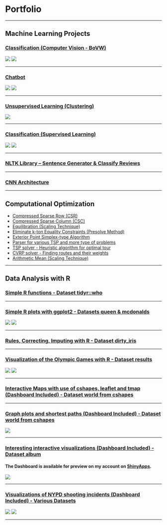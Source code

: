 # Portfolio

---

## Machine Learning Projects 

### [Classification (Computer Vision - BoVW)](https://github.com/christakakis/machine_learning/tree/main/(2)%20Classification%20(Computer%20Vision%20-%20BoVW))

<img src="images/Classification-ComputerVision-BoVW-Elephant(1).jpg?raw=true"/>
<img src="images/Classification-ComputerVision-BoVW-Elephant(2).jpg?raw=true"/>

---
### [Chatbot](https://github.com/christakakis/chatbot)

<img src="images/ChatBot.jpg?raw=true"/>
<img src="images/test_conv.gif?raw=true"/>

---
### [Unsupervised Learning (Clustering)](https://github.com/christakakis/machine_learning/tree/main/(4)%20Unsupervised%20Learning%20(Clustering))

<img src="images/UnsupervisedLearning-Clustering .jpg?raw=true"/>

---
### [Classification (Supervised Learning)](https://github.com/christakakis/machine_learning/tree/main/(1)%20Classification%20(Supervised%20Learning))

<img src="images/Classification-Supervised Learning(1).jpg?raw=true"/>
<img src="images/Classification-Supervised Learning(2).jpg?raw=true"/>

---
### [NLTK Library – Sentence Generator & Classify Reviews](https://github.com/christakakis/machine_learning/tree/main/(5)%20NLTK%20Library%20%E2%80%93%20Sentence%20Generator%20%26%20Classify%20Reviews)

---
### [CNN Architecture](https://github.com/christakakis/machine_learning/tree/main/(3)%20CNN%20Architecture)

---

## Computational Optimization

- [Compressed Sparse Row (CSR)](https://github.com/christakakis/computational_optimization/tree/main/(1)%20Compressed%20Sparse%20Row%20(CSR))
- [Compressed Sparse Column (CSC)](https://github.com/christakakis/computational_optimization/tree/main/(2)%20Compressed%20Sparse%20Column%20(CSC))
- [Equilibration (Scaling Technique)](https://github.com/christakakis/computational_optimization/tree/main/(3)%20Eliminate%20k-ton%20Equality%20Constraints)
- [Eliminate k-ton Equality Constraints (Presolve Method)](https://github.com/christakakis/computational_optimization/tree/main/(4)%20Equilibration%20Technique)
- [Exterior Point Simplex-type Algorithm](https://github.com/christakakis/computational_optimization/tree/main/(5)%20Exterior%20Point%20Siplex-type%20Algorithm)
- [Parser for various TSP and more type of problems](https://github.com/christakakis/computational_optimization/tree/main/(6)%20Parser%20for%20TSP%20and%20more%20type%20of%20problems)
- [TSP solver - Heuristic algorithm for optimal tour](https://github.com/christakakis/computational_optimization/tree/main/(7)%20TSP%20solver%20-%20Heuristic%20algorithm%20for%20finding%20optimal%20tour)
- [CVRP solver - Finding routes and their weights](https://github.com/christakakis/computational_optimization/tree/main/(8)%20CVRP%20solver%20-%20Finding%20routes%20and%20their%20weights)
- [Arithmetic Mean (Scaling Technique)](https://github.com/christakakis/computational_optimization/tree/main/(9)%20Arithmetic%20Mean)

---


## Data Analysis with R 

### [Simple R functions - Dataset tidyr::who](https://github.com/christakakis/r_data_analysis/tree/main/(1)%20Simple%20R%20functions)

---
### [Simple R plots with ggplot2 - Datasets queen & mcdonalds](https://github.com/christakakis/r_data_analysis/tree/main/(2)%20Simple%20R%20plots%20with%20ggplot2)

<img src="images/R2(a).jpg?raw=true"/>
<img src="images/R2(b).jpg?raw=true"/>

---
### [Rules, Correcting, Imputing with R - Dataset dirty_iris](https://github.com/christakakis/r_data_analysis/tree/main/(3)%20Rules%2C%20Correcting%2C%20Imputing%20with%20R)

---
### [Visualization of the Olympic Games with R - Dataset results](https://github.com/christakakis/r_data_analysis/tree/main/(4)%20Visualization%20of%20the%20Olympic%20Games%20with%20R)

<img src="images/R4(a).jpg?raw=true"/>
<img src="images/R4(b).jpg?raw=true"/>

---
### [Interactive Maps with use of cshapes, leaflet and tmap (Dashboard Included) - Dataset world from cshapes](https://github.com/christakakis/r_data_analysis/tree/main/(5)%20Interactive%20Maps%20with%20use%20of%20cshapes%2C%20leaflet%20and%20tmap%20(Dashboard%20Included))

---
### [Graph plots and shortest paths (Dashboard Included) - Dataset world from cshapes](https://github.com/christakakis/r_data_analysis/tree/main/(6)%20Graph%20plots%20and%20shortest%20paths%20(Dashboard%20Included))

<img src="images/R6.jpg?raw=true"/>

---
### [Interesting interactive visualizations (Dashboard Included) - Dataset album](https://github.com/christakakis/r_data_analysis/tree/main/(7)%20Interesting%20interactive%20visualizations%20(Dashboard%20Included))
#### The Dashboard is available for preview on my account on [ShinyApps](https://christakakis.shinyapps.io/Dashboard-Albums/).

<img src="images/R7.jpg?raw=true"/>

---
### [Visualizations of NYPD shooting incidents (Dashboard Included) - Various Datasets](https://github.com/christakakis/r_data_analysis/tree/main/(8)%20Visualizations%20of%20NYPD%20shooting%20incidents%20(Dashboard%20Included))

<img src="images/R8(a).jpg?raw=true"/>
<img src="images/R8(b).jpg?raw=true"/>

---

